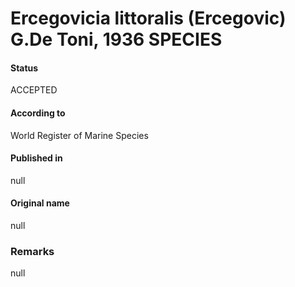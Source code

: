 # Ercegovicia littoralis (Ercegovic) G.De Toni, 1936 SPECIES

#### Status
ACCEPTED

#### According to
World Register of Marine Species

#### Published in
null

#### Original name
null

### Remarks
null